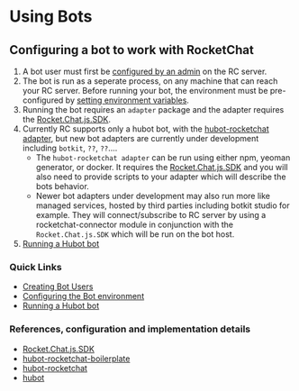 # Using Bots

## Configuring a bot to work with RocketChat
1. A bot user must first be [configured by an admin](creating-bot-users/) on the RC server.
2. The bot is run as a seperate process, on any machine that can reach your RC server. Before running your bot, the environment must be pre-configured by [setting environment variables](configure-bot-environment/). 
3.  Running the bot requires an ```adapter``` package and the adapter requires the [Rocket.Chat.js.SDK](https://github.com/RocketChat/Rocket.Chat.js.SDK).
4. Currently RC supports only a hubot bot, with the [hubot-rocketchat adapter](https://github.com/RocketChat/hubot-rocketchat/tree/develop/), but new bot adapters are currently under development including ```botkit```, ```??```, ```??```.... 
    -  The ```hubot-rocketchat adapter``` can be run using either npm, yeoman generator, or docker. It requires the [Rocket.Chat.js.SDK](https://github.com/RocketChat/Rocket.Chat.js.SDK) and you will also need to provide scripts to your adapter which will describe the bots behavior.
    -  Newer bot adapters under development may also run more like managed services, hosted by third parties including botkit studio for example.  They will connect/subscribe to RC server by using a rocketchat-connector module in conjunction with the ```Rocket.Chat.js.SDK``` which will be run on the bot host.
5. [Running a Hubot bot](running-hubot-bot/)

### Quick Links

- [Creating Bot Users](creating-bot-users/)
- [Configuring the Bot environment](configure-bot-environment/)
- [Running a Hubot bot](running-hubot-bot/)

### References, configuration and implementation details

- [Rocket.Chat.js.SDK](https://github.com/RocketChat/Rocket.Chat.js.SDK/)
- [hubot-rocketchat-boilerplate](https://github.com/RocketChat/hubot-rocketchat-boilerplate/)
- [hubot-rocketchat](https://github.com/RocketChat/hubot-rocketchat/tree/develop/)
- [hubot](https://github.com/hubotio/hubot)